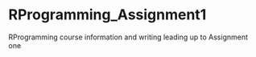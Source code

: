# RProgramming_Assignment1
RProgramming course information and writing leading up to Assignment one
